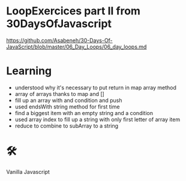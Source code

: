 # LoopExercices part II from 30DaysOfJavascript
https://github.com/Asabeneh/30-Days-Of-JavaScript/blob/master/06_Day_Loops/06_day_loops.md

# Learning
- understood why it's necessary to put return in map array method
- array of arrays thanks to map and []
- fill up an array with and condition and push
- used endsWith string method for first time
- find a biggest item with an empty string and a condition
- used array index to fill up a string with only first letter of array item
- reduce to combine to subArray to a string

# 🛠️
Vanilla Javascript
